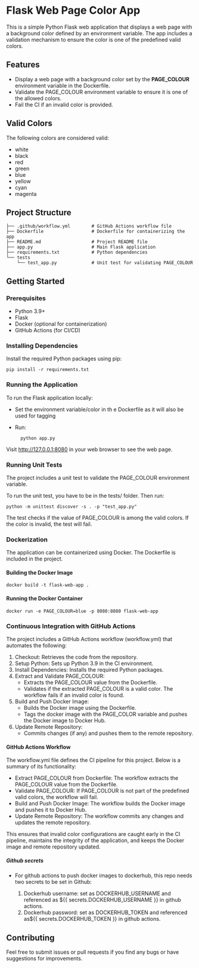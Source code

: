 # Flask Web Page Color App

This is a simple Python Flask web application that displays a web page with a background color defined by an environment variable. The app includes a validation mechanism to ensure the color is one of the predefined valid colors.

## Features
- Display a web page with a background color set by the **PAGE_COLOUR** environment variable in the Dockerfile.
- Validate the PAGE_COLOUR environment variable to ensure it is one of the allowed colors.
- Fail the CI if an invalid color is provided.

## Valid Colors
The following colors are considered valid:

- white
- black
- red
- green
- blue
- yellow
- cyan
- magenta


## Project Structure

    ├── .github/workflow.yml        # GitHub Actions workflow file
    ├── Dockerfile                  # Dockerfile for containerizing the app
    ├── README.md                   # Project README file
    ├── app.py                      # Main Flask application
    ├── requirements.txt            # Python dependencies
    └── tests
        └── test_app.py             # Unit test for validating PAGE_COLOUR

## Getting Started
### Prerequisites
- Python 3.9+
- Flask
- Docker (optional for containerization)
- GitHub Actions (for CI/CD)

### Installing Dependencies
Install the required Python packages using pip:

    pip install -r requirements.txt

### Running the Application
To run the Flask application locally:

- Set the environment variable/color in th e Dockerfile as it will also be used for tagging
- Run:
            
        python app.py

Visit http://127.0.0.1:8080 in your web browser to see the web page.

### Running Unit Tests
The project includes a unit test to validate the PAGE_COLOUR environment variable.

To run the unit test, you have to be in the tests/ folder. Then run:

    python -m unittest discover -s . -p "test_app.py"

The test checks if the value of PAGE_COLOUR is among the valid colors. If the color is invalid, the test will fail.

### Dockerization
The application can be containerized using Docker. The Dockerfile is included in the project.

#### Building the Docker Image

    docker build -t flask-web-app .

#### Running the Docker Container

    docker run -e PAGE_COLOUR=blue -p 8080:8080 flask-web-app

### Continuous Integration with GitHub Actions
The project includes a GitHub Actions workflow (workflow.yml) that automates the following:

1. Checkout: Retrieves the code from the repository.
2. Setup Python: Sets up Python 3.9 in the CI environment.
3. Install Dependencies: Installs the required Python packages.
4. Extract and Validate PAGE_COLOUR:
    - Extracts the PAGE_COLOUR value from the Dockerfile.
    - Validates if the extracted PAGE_COLOUR is a valid color. The workflow fails if an invalid color is found.
 5. Build and Push Docker Image:
    - Builds the Docker image using the Dockerfile.
    - Tags the docker image with the PAGE_COLOR variable and pushes the Docker image to Docker Hub.
6. Update Remote Repository:
    - Commits changes (if any) and pushes them to the remote repository.

#### GitHub Actions Workflow
The workflow.yml file defines the CI pipeline for this project. Below is a summary of its functionality:

- Extract PAGE_COLOUR from Dockerfile: The workflow extracts the PAGE_COLOUR value from the Dockerfile.
- Validate PAGE_COLOUR: If PAGE_COLOUR is not part of the predefined valid colors, the workflow will fail.
- Build and Push Docker Image: The workflow builds the Docker image and pushes it to Docker Hub.
- Update Remote Repository: The workflow commits any changes and updates the remote repository.

This ensures that invalid color configurations are caught early in the CI pipeline, maintains the integrity of the application, and keeps the Docker image and remote repository updated.

##### Github secrets
- For github actions to push docker images to dockerhub, this repo needs two secrets to be set in Github:

    1. Dockerhub username: set as DOCKERHUB_USERNAME and referenced as ${{ secrets.DOCKERHUB_USERNAME }} in github actions.
    2. Dockerhub password: set as DOCKERHUB_TOKEN and referenced as${{ secrets.DOCKERHUB_TOKEN }} in github actions.

## Contributing
Feel free to submit issues or pull requests if you find any bugs or have suggestions for improvements.
